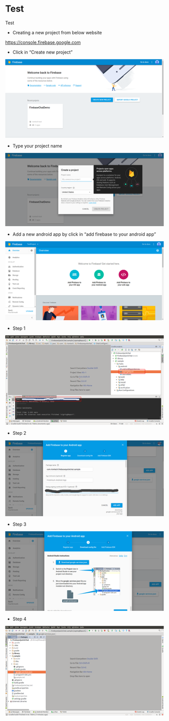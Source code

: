 # Test
Test

<ul><li>Creating a new project from below website</li></ul>

https://console.firebase.google.com

<ul><li>Click in “Create new project”</li></ul>

![Create new project](/images/image_01.png?raw=true)

<ul><li>Type your project name</li></ul>

![Type your project name](/images/image_02.png?raw=true)

<ul><li>Add a new android app by click in “add firebase to your android app”</li></ul>

![add new android app](/images/image_03.png?raw=true)

<ul><li>Step 1</li></ul>

![](/images/image_04.png?raw=true)

<ul><li>Step 2</li></ul>

![](/images/image_05.png?raw=true)

<ul><li>Step 3</li></ul>

![](/images/image_06.png?raw=true)

<ul><li>Step 4</li></ul>

![](/images/image_07.png?raw=true)

